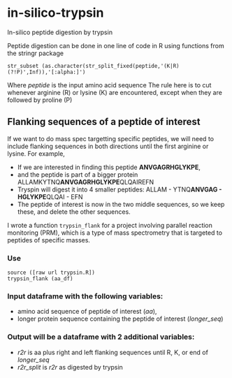 # in-silico-trypsin
In-silico peptide digestion by trypsin

Peptide digestion can be done in one line of code in R using functions from the stringr package

```
str_subset (as.character(str_split_fixed(peptide,'(K|R)(?!P)',Inf)),'[:alpha:]')
```
Where *peptide* is the input amino acid sequence
The rule here is to cut whenever arginine (R) or lysine (K) are encountered, except when they are followed by proline (P)


## Flanking sequences of a peptide of interest
If we want to do mass spec targetting specific peptides, we will need to include flanking sequences in both directions until the first arginine or lysine. For example, 
- If we are interested in finding this peptide **ANVGAGRHGLYKPE**, 
- and the peptide is part of a bigger protein ALLAMKYTNQ**ANVGAGRHGLYKPE**QLQAIREFN
- Tryspin will digest it into 4 smaller peptides: ALLAM - YTNQ**ANVGAG - HGLYKPE**QLQAI - EFN  
- The peptide of interest is now in the two middle sequences, so we keep these, and delete the other sequences.

I wrote a function ```trypsin_flank``` for a project involving parallel reaction monitoring (PRM), which is a type of mass spectrometry that is targeted to peptides of specific masses.

### Use
```
source ([raw url trypsin.R])
trypsin_flank (aa_df)
```

### Input dataframe with the following variables: 
- amino acid sequence of peptide of interest (*aa*), 
- longer protein sequence containing the peptide of interest (*longer_seq*)

### Output will be a dataframe with 2 additional variables: 
- *r2r* is aa plus right and left flanking sequences until R, K, or end of *longer_seq*
- *r2r_split* is *r2r* as digested by trypsin


